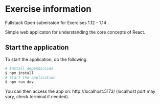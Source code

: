 # Exercise information

Fullstack Open submission for Exercises 1.12 - 1.14 .

Simple web applicaton for understanding the core concepts of React.

## Start the application

To start the application, do the following:

```bash
# Install dependancies
$ npm install
# Start the application
$ npm run dev
```

You can then access the app on: http://localhost:5173/  (localhost port may vary, check terminal if needed).